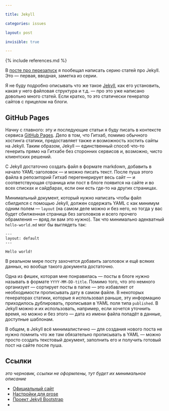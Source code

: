 ```yaml
---

title: Jekyll

categories: issues

layout: post

invisible: true

---
```


{% include references.md %}

В [посте про перезапуск](http://kizu.ru/issues/restart/) я пообещал написать серию статей про Jekyll. Это — первая, вводная, заметка из серии. 

Я не буду подробно описывать что же такое [Jekyll](https://github.com/mojombo/jekyll), как его установить, какая у него файловая структура и т.д. — про это уже написано довольно много статей. Если кратко, то это статически генератор сайтов с прицелом на блоги.

## GitHub Pages

Начну с главного: эту и последующие статьи я буду писать в контексте сервиса [GitHub Pages](http://pages.github.com). Дело в том, что Гитхаб, помимо обычного хостинга статики, предоставляет также и возможность хостить сайты на Jekyll. Таким образом, Jekyll — единственный способ что-то генерить прямо на Гитхабе без сторонних сервисов и, возможно, чисто клиентских решений.

С Jekyll достаточно создать файл в формате markdown, добавить в начало YAML-заголовок — и можно писать текст. После пуша этого файла в репозиторий Гитхаб перегенерирует весь сайт — и соответствующая страница или пост в блоге появится на сайте и во всех списках и сайдбарах, если они есть где-то на других страницах.

Минимальный документ, который нужно написать чтобы файл сбилдился с помощью Jekyll, должен содержать YAML с как минимум одним полем — `layout` (на самом деле можно и без него, но тогда у вас будет сбилженная страница без заголовков и всего прочего обрамления — вряд ли вам это нужно). Так что минимально адекватный `hello-world.md` мог бы выглядеть так:


    ---
    layout: default
    ---

    Hello world!

В реальном мире посту захочется добавить заголовок и ещё всяких данных, но вообще такого документа достаточно.

Одна из фишек, которая мне понравилась — посты в блоге нужно называть в формате `YYYY-MM-DD-title`. Помимо того, что это немного организует — сортирует посты в папке — это избавляет от необходимости прописывать дату в самом файле. В некоторых генераторах статики, которые я использовал раньше, эту информацию приходилось дублировать, прописывая в YAML поля типа `published`. В Jekyll можно и их использовать, например, если хочется уточнить время, но можно и без этого — дата из имени файла попадёт в данные, доступные шаблонам.

В общем, в Jekyll всё минималистично — для создания нового поста не нужно помнить что же там обязательно прописывать в YAML — можно просто создать текстовый документ, заполнить его и получить готовый пост на сайте после пуша.

## Ссылки

_это черновик, ссылки не оформлены, тут будет их минимальное описание_

- [Официальный сайт](http://jekyllrb.com)
- [Настройки для prose](http://prose.io/help/handbook.html)
- [Проект Jekyll Bootstrap](http://jekyllbootstrap.com)
- 
